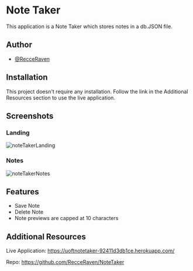 
# Note Taker

This application is a Note Taker which stores notes in a db.JSON file. 


## Author

- [@RecceRaven](https://www.github.com/RecceRaven)


## Installation

This project doesn't require any installation. Follow the link in the Additional Resources section to use the live application.

## Screenshots

### Landing
![noteTakerLanding](https://github.com/RecceRaven/NoteTaker/assets/149850541/38d8b7c5-8d5c-4e56-ab13-c7d9eef744c2)

### Notes
![noteTakerNotes](https://github.com/RecceRaven/NoteTaker/assets/149850541/9e52a7b8-7536-4e3d-a835-e37a5852b05a)



## Features

- Save Note
- Delete Note
- Note previews are capped at 10 characters


## Additional Resources 

Live Application: https://uoftnotetaker-92411d3db1ce.herokuapp.com/

Repo: https://github.com/RecceRaven/NoteTaker

